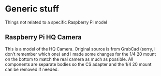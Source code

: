# Generic stuff

Things not related to a specific Raspberry Pi model

## Raspberry Pi HQ Camera

This is a model of the HQ Camera. Original source is from GrabCad (sorry, I don't remember which one) and I made some changes for the 1/4 20 mount on the bottom to match the real camera as much as possible.
All components are separate bodies so the CS adapter and the 1/4 20 mount can be removed if needed. 
